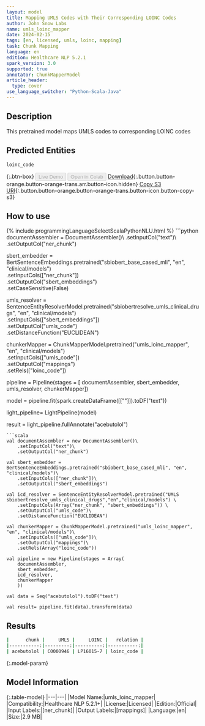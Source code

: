 ```yaml
---
layout: model
title: Mapping UMLS Codes with Their Corresponding LOINC Codes
author: John Snow Labs
name: umls_loinc_mapper
date: 2024-02-15
tags: [en, licensed, umls, loinc, mapping]
task: Chunk Mapping
language: en
edition: Healthcare NLP 5.2.1
spark_version: 3.0
supported: true
annotator: ChunkMapperModel
article_header:
  type: cover
use_language_switcher: "Python-Scala-Java"
---
```


## Description

This pretrained model maps UMLS codes to corresponding LOINC codes

## Predicted Entities

`loinc_code`

{:.btn-box}
<button class="button button-orange" disabled>Live Demo</button>
<button class="button button-orange" disabled>Open in Colab</button>
[Download](https://s3.amazonaws.com/auxdata.johnsnowlabs.com/clinical/models/umls_loinc_mapper_en_5.2.1_3.0_1707989243756.zip){:.button.button-orange.button-orange-trans.arr.button-icon.hidden}
[Copy S3 URI](s3://auxdata.johnsnowlabs.com/clinical/models/umls_loinc_mapper_en_5.2.1_3.0_1707989243756.zip){:.button.button-orange.button-orange-trans.button-icon.button-copy-s3}

## How to use



<div class="tabs-box" markdown="1">
{% include programmingLanguageSelectScalaPythonNLU.html %}
```python
documentAssembler = DocumentAssembler()\
    .setInputCol("text")\
    .setOutputCol("ner_chunk")

sbert_embedder = BertSentenceEmbeddings.pretrained("sbiobert_base_cased_mli", "en", "clinical/models")\
    .setInputCols(["ner_chunk"])\
    .setOutputCol("sbert_embeddings")\
    .setCaseSensitive(False)

umls_resolver = SentenceEntityResolverModel.pretrained("sbiobertresolve_umls_clinical_drugs", "en", "clinical/models") \
    .setInputCols(["sbert_embeddings"]) \
    .setOutputCol("umls_code")\
    .setDistanceFunction("EUCLIDEAN")

chunkerMapper = ChunkMapperModel.pretrained("umls_loinc_mapper", "en", "clinical/models")\
    .setInputCols(["umls_code"])\
    .setOutputCol("mappings")\
    .setRels(["loinc_code"])

pipeline = Pipeline(stages = [
    documentAssembler,
    sbert_embedder,
    umls_resolver,
    chunkerMapper])

model = pipeline.fit(spark.createDataFrame([[""]]).toDF("text"))

light_pipeline= LightPipeline(model)

result = light_pipeline.fullAnnotate("acebutolol")
```
```scala
val documentAssembler = new DocumentAssembler()\
    .setInputCol("text")\
    .setOutputCol("ner_chunk")

val sbert_embedder = BertSentenceEmbeddings.pretrained("sbiobert_base_cased_mli", "en", "clinical/models")\
    .setInputCols(["ner_chunk"])\
    .setOutputCol("sbert_embeddings")

val icd_resolver = SentenceEntityResolverModel.pretrained("UMLS sbiobertresolve_umls_clinical_drugs","en","clinical/models") \ 
    .setInputCols(Array("ner_chunk", "sbert_embeddings")) \
    .setOutputCol("umls_code")\
    .setDistanceFunction("EUCLIDEAN")

val chunkerMapper = ChunkMapperModel.pretrained("umls_loinc_mapper", "en", "clinical/models")\
    .setInputCols(["umls_code"])\
    .setOutputCol("mappings")\
    .setRels(Array("loinc_code"))

val pipeline = new Pipeline(stages = Array(
    documentAssembler,
    sbert_embedder,
    icd_resolver,
    chunkerMapper
    ))

val data = Seq("acebutolol").toDF("text")

val result= pipeline.fit(data).transform(data)

```
</div>

## Results

```bash
|      chunk |     UMLS |     LOINC |   relation |
|-----------:|---------:|----------:|-----------:|
| acebutolol | C0000946 | LP16015-7 | loinc_code |
```

{:.model-param}
## Model Information

{:.table-model}
|---|---|
|Model Name:|umls_loinc_mapper|
|Compatibility:|Healthcare NLP 5.2.1+|
|License:|Licensed|
|Edition:|Official|
|Input Labels:|[ner_chunk]|
|Output Labels:|[mappings]|
|Language:|en|
|Size:|2.9 MB|